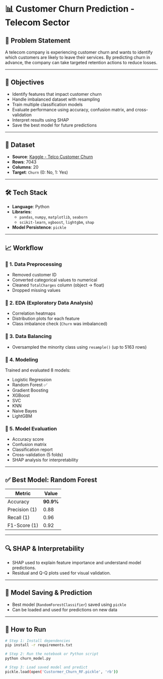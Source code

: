 # 📊 Customer Churn Prediction - Telecom Sector

## 📌 Problem Statement

A telecom company is experiencing customer churn and wants to identify which customers are likely to leave their services. By predicting churn in advance, the company can take targeted retention actions to reduce losses.

---

## 🧠 Objectives

- Identify features that impact customer churn
- Handle imbalanced dataset with resampling
- Train multiple classification models
- Evaluate performance using accuracy, confusion matrix, and cross-validation
- Interpret results using SHAP
- Save the best model for future predictions

---

## 📂 Dataset

- **Source**: [Kaggle - Telco Customer Churn](https://www.kaggle.com/datasets/blastchar/telco-customer-churn)
- **Rows**: 7043
- **Columns**: 20
- **Target**: `Churn` (0: No, 1: Yes)

---

## 🛠️ Tech Stack

- **Language**: Python
- **Libraries**: 
  - `pandas`, `numpy`, `matplotlib`, `seaborn`
  - `scikit-learn`, `xgboost`, `lightgbm`, `shap`
- **Model Persistence**: `pickle`

---

## 📈 Workflow

### 🔹 1. Data Preprocessing
- Removed customer ID
- Converted categorical values to numerical
- Cleaned `TotalCharges` column (object → float)
- Dropped missing values

### 🔹 2. EDA (Exploratory Data Analysis)
- Correlation heatmaps
- Distribution plots for each feature
- Class imbalance check (`Churn` was imbalanced)

### 🔹 3. Data Balancing
- Oversampled the minority class using `resample()` (up to 5163 rows)

### 🔹 4. Modeling
Trained and evaluated 8 models:
- Logistic Regression
- Random Forest ✅
- Gradient Boosting
- XGBoost
- SVC
- KNN
- Naive Bayes
- LightGBM

### 🔹 5. Model Evaluation
- Accuracy score
- Confusion matrix
- Classification report
- Cross-validation (5 folds)
- SHAP analysis for interpretability

---

## ✅ Best Model: Random Forest

| Metric           | Value         |
|------------------|---------------|
| Accuracy         | **90.9%**     |
| Precision (1)    | 0.88          |
| Recall (1)       | 0.96          |
| F1-Score (1)     | 0.92          |

---

## 🔍 SHAP & Interpretability

- SHAP used to explain feature importance and understand model predictions.
- Residual and Q-Q plots used for visual validation.

---

## 💾 Model Saving & Prediction

- Best model (`RandomForestClassifier`) saved using `pickle`
- Can be loaded and used for predictions on new data

---

## 📌 How to Run

```bash
# Step 1: Install dependencies
pip install -r requirements.txt

# Step 2: Run the notebook or Python script
python churn_model.py

# Step 3: Load saved model and predict
pickle.load(open('Custormer_Churn_RF.pickle', 'rb'))
